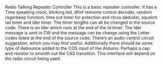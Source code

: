 Radio Talking Repeater Controller This is a basic repeater controller. It has a Time speaking clock, blinking led, dfmf remonte control decoder, random rogerbeep function, time out timer for potection and ctcss dedoder, squelch tail timer and Ider timer. The timer lengths can all be changed in the source code. There is an Ider which runs at the end of the Id timer. The Ider message is sent in CW and the message can be change using the Letter codes listed at the end of the source code. There’s an audio control circuit suggestion, which you may find useful. Additionally there should be some type of debounce added to the COS input of the Arduino. Perhaps a cap and resistor to smooth out the CAS transition. This interface will depend on the radio circuit being used.

